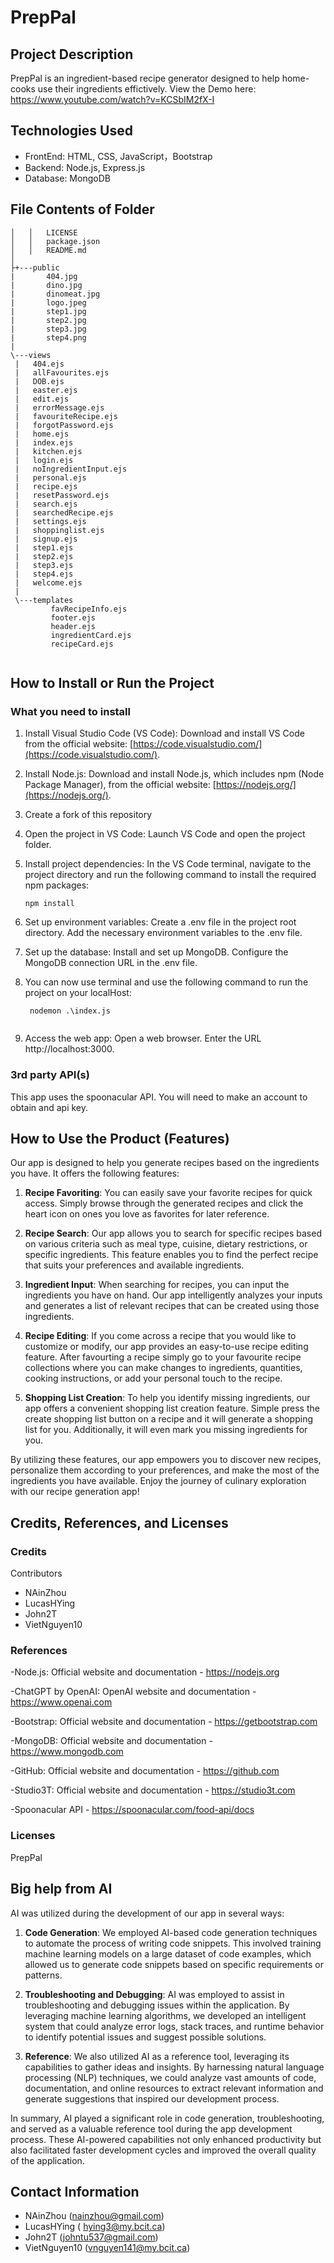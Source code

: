 # PrepPal

## Project Description 
PrepPal is an ingredient-based recipe generator designed to help home-cooks use their ingredients effictively.
View the Demo here: https://www.youtube.com/watch?v=KCSbIM2fX-I 

## Technologies Used
- FrontEnd: HTML, CSS, JavaScript，Bootstrap
- Backend: Node.js, Express.js
- Database: MongoDB

## File Contents of Folder
   ```shell
│   │   LICENSE
│   │   package.json
│   │   README.md
│
├+---public
|       404.jpg
|       dino.jpg
|       dinomeat.jpg
|       logo.jpeg
|       step1.jpg
|       step2.jpg
|       step3.jpg
|       step4.png
|       
\---views
    |   404.ejs
    |   allFavourites.ejs
    |   DOB.ejs
    |   easter.ejs
    |   edit.ejs
    |   errorMessage.ejs
    |   favouriteRecipe.ejs
    |   forgotPassword.ejs
    |   home.ejs
    |   index.ejs
    |   kitchen.ejs
    |   login.ejs
    |   noIngredientInput.ejs
    |   personal.ejs
    |   recipe.ejs
    |   resetPassword.ejs
    |   search.ejs
    |   searchedRecipe.ejs
    |   settings.ejs
    |   shoppinglist.ejs
    |   signup.ejs
    |   step1.ejs
    |   step2.ejs
    |   step3.ejs
    |   step4.ejs
    |   welcome.ejs
    |   
    \---templates
            favRecipeInfo.ejs
            footer.ejs
            header.ejs
            ingredientCard.ejs
            recipeCard.ejs
            
```
            

## How to Install or Run the Project

### What you need to install

1. Install Visual Studio Code (VS Code): Download and install VS Code from the official website: [https://code.visualstudio.com/](https://code.visualstudio.com/).

2. Install Node.js: Download and install Node.js, which includes npm (Node Package Manager), from the official website: [https://nodejs.org/](https://nodejs.org/).

3. Create a fork of this repository

5. Open the project in VS Code: Launch VS Code and open the project folder.

6. Install project dependencies: In the VS Code terminal, navigate to the project directory and run the following command to install the required npm packages:
   ```shell
   npm install
7. Set up environment variables: Create a .env file in the project root directory. Add the necessary environment variables to the .env file. 

8. Set up the database: Install and set up MongoDB. Configure the MongoDB connection URL in the .env file.
  
9. You can now use terminal and use the following command to run the project on your localHost:
   ```shell
    nodemon .\index.js
    
10. Access the web app: Open a web browser. Enter the URL http://localhost:3000.

### 3rd party API(s)

This app uses the spoonacular API. You will need to make an account to obtain and api key.

## How to Use the Product (Features)

Our app is designed to help you generate recipes based on the ingredients you have. It offers the following features:

1. **Recipe Favoriting**: You can easily save your favorite recipes for quick access. Simply browse through the generated recipes and click the heart icon on ones you love as favorites for later reference.

2. **Recipe Search**: Our app allows you to search for specific recipes based on various criteria such as meal type, cuisine, dietary restrictions, or specific ingredients. This feature enables you to find the perfect recipe that suits your preferences and available ingredients.

3. **Ingredient Input**: When searching for recipes, you can input the ingredients you have on hand. Our app intelligently analyzes your inputs and generates a list of relevant recipes that can be created using those ingredients.

4. **Recipe Editing**: If you come across a recipe that you would like to customize or modify, our app provides an easy-to-use recipe editing feature. After favourting a recipe simply go to your favourite recipe collections where you can make changes to ingredients, quantities, cooking instructions, or add your personal touch to the recipe.

5. **Shopping List Creation**: To help you identify missing ingredients, our app offers a convenient shopping list creation feature. Simple press the create shopping list button on a recipe and it will generate a shopping list for you. Additionally, it will even mark you missing ingredients for you.

By utilizing these features, our app empowers you to discover new recipes, personalize them according to your preferences, and make the most of the ingredients you have available. Enjoy the journey of culinary exploration with our recipe generation app!


## Credits, References, and Licenses

### Credits
Contributors
- NAinZhou
- LucasHYing
- John2T
- VietNguyen10

### References 
-Node.js: Official website and documentation - https://nodejs.org

-ChatGPT by OpenAI: OpenAI website and documentation - https://www.openai.com

-Bootstrap: Official website and documentation - https://getbootstrap.com

-MongoDB: Official website and documentation - https://www.mongodb.com

-GitHub: Official website and documentation - https://github.com

-Studio3T: Official website and documentation - https://studio3t.com 

-Spoonacular API - https://spoonacular.com/food-api/docs

### Licenses 
PrepPal 

## Big help from AI

AI was utilized during the development of our app in several ways:

1. **Code Generation**: We employed AI-based code generation techniques to automate the process of writing code snippets. This involved training machine learning models on a large dataset of code examples, which allowed us to generate code snippets based on specific requirements or patterns.

2. **Troubleshooting and Debugging**: AI was employed to assist in troubleshooting and debugging issues within the application. By leveraging machine learning algorithms, we developed an intelligent system that could analyze error logs, stack traces, and runtime behavior to identify potential issues and suggest possible solutions.

3. **Reference**: We also utilized AI as a reference tool, leveraging its capabilities to gather ideas and insights. By harnessing natural language processing (NLP) techniques, we could analyze vast amounts of code, documentation, and online resources to extract relevant information and generate suggestions that inspired our development process.

In summary, AI played a significant role in code generation, troubleshooting, and served as a valuable reference tool during the app development process. These AI-powered capabilities not only enhanced productivity but also facilitated faster development cycles and improved the overall quality of the application.

## Contact Information 
- NAinZhou (nainzhou@gmail.com)
- LucasHYing ( hying3@my.bcit.ca)
- John2T (johntu537@gmail.com)
- VietNguyen10 (vnguyen141@my.bcit.ca)

